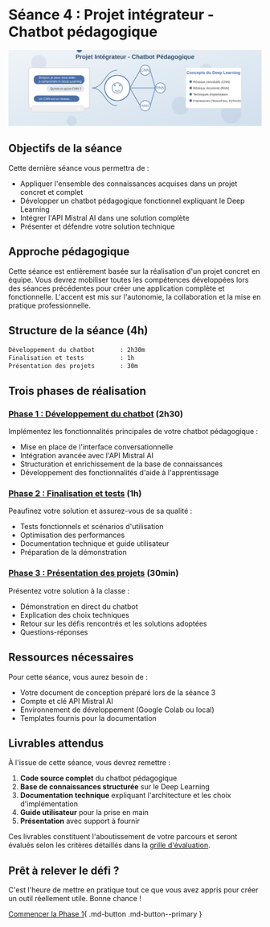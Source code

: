 # Séance 4 : Projet intégrateur - Chatbot pédagogique

![Projet intégrateur](../images/banner-chatbot-pedagogique.svg)

## Objectifs de la séance

Cette dernière séance vous permettra de :

- Appliquer l'ensemble des connaissances acquises dans un projet concret et complet
- Développer un chatbot pédagogique fonctionnel expliquant le Deep Learning
- Intégrer l'API Mistral AI dans une solution complète
- Présenter et défendre votre solution technique

## Approche pédagogique

Cette séance est entièrement basée sur la réalisation d'un projet concret en équipe. Vous devrez mobiliser toutes les compétences développées lors des séances précédentes pour créer une application complète et fonctionnelle. L'accent est mis sur l'autonomie, la collaboration et la mise en pratique professionnelle.

## Structure de la séance (4h)

```
Développement du chatbot       : 2h30m 
Finalisation et tests          : 1h    
Présentation des projets       : 30m   
```
## Trois phases de réalisation

### [Phase 1 : Développement du chatbot](partie1-developpement.md) (2h30)

Implémentez les fonctionnalités principales de votre chatbot pédagogique :

- Mise en place de l'interface conversationnelle
- Intégration avancée avec l'API Mistral AI
- Structuration et enrichissement de la base de connaissances
- Développement des fonctionnalités d'aide à l'apprentissage

### [Phase 2 : Finalisation et tests](partie2-finalisation.md) (1h)

Peaufinez votre solution et assurez-vous de sa qualité :

- Tests fonctionnels et scénarios d'utilisation
- Optimisation des performances
- Documentation technique et guide utilisateur
- Préparation de la démonstration

### [Phase 3 : Présentation des projets](partie3-presentation.md) (30min)

Présentez votre solution à la classe :

- Démonstration en direct du chatbot
- Explication des choix techniques
- Retour sur les défis rencontrés et les solutions adoptées
- Questions-réponses

## Ressources nécessaires

Pour cette séance, vous aurez besoin de :

- Votre document de conception préparé lors de la séance 3
- Compte et clé API Mistral AI
- Environnement de développement (Google Colab ou local)
- Templates fournis pour la documentation

## Livrables attendus

À l'issue de cette séance, vous devrez remettre :

1. **Code source complet** du chatbot pédagogique
2. **Base de connaissances structurée** sur le Deep Learning
3. **Documentation technique** expliquant l'architecture et les choix d'implémentation
4. **Guide utilisateur** pour la prise en main
5. **Présentation** avec support à fournir

Ces livrables constituent l'aboutissement de votre parcours et seront évalués selon les critères détaillés dans la [grille d'évaluation](../evaluation/criteres-evaluation-seance4.md).

## Prêt à relever le défi ?

C'est l'heure de mettre en pratique tout ce que vous avez appris pour créer un outil réellement utile. Bonne chance !

[Commencer la Phase 1](partie1-developpement.md){ .md-button .md-button--primary }